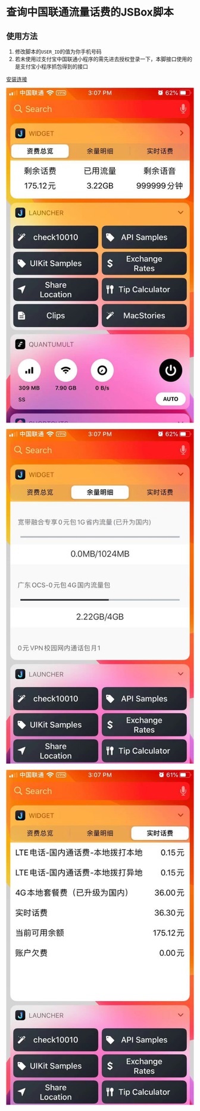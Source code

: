 # 查询中国联通流量话费的JSBox脚本

## 使用方法

1. 修改脚本的`USER_ID`的值为你手机号码
2. 若未使用过支付宝中国联通小程序的需先进去授权登录一下，本脚接口使用的是支付宝小程序抓包得到的接口

[安装连接](https://xteko.com/redir?name=check10010&url=https://raw.githubusercontent.com/lchreal6/check10010/master/check10010.js)

![](./assets/overview.jpg)

![](./assets/flow.jpg)

![](./assets/fee.jpg)